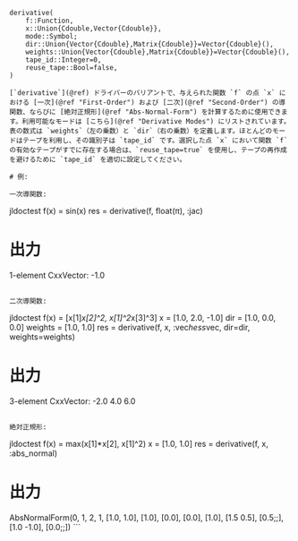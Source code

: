 ```
derivative(
    f::Function,
    x::Union{Cdouble,Vector{Cdouble}},
    mode::Symbol;
    dir::Union{Vector{Cdouble},Matrix{Cdouble}}=Vector{Cdouble}(),
    weights::Union{Vector{Cdouble},Matrix{Cdouble}}=Vector{Cdouble}(),
    tape_id::Integer=0,
    reuse_tape::Bool=false,
)

[`derivative`](@ref) ドライバーのバリアントで、与えられた関数 `f` の点 `x` における [一次](@ref "First-Order") および [二次](@ref "Second-Order") の導関数、ならびに [絶対正規形](@ref "Abs-Normal-Form") を計算するために使用できます。利用可能なモードは [こちら](@ref "Derivative Modes") にリストされています。表の数式は `weights`（左の乗数）と `dir`（右の乗数）を定義します。ほとんどのモードはテープを利用し、その識別子は `tape_id` です。選択した点 `x` において関数 `f` の有効なテープがすでに存在する場合は、`reuse_tape=true` を使用し、テープの再作成を避けるために `tape_id` を適切に設定してください。

# 例:

一次導関数:

```

jldoctest f(x) = sin(x) res = derivative(f, float(π), :jac)

# 出力

1-element CxxVector:  -1.0

```

二次導関数:

```

jldoctest f(x) = [x[1]*x[2]^2, x[1]^2*x[3]^3] x = [1.0, 2.0, -1.0] dir = [1.0, 0.0, 0.0] weights = [1.0, 1.0] res = derivative(f, x, :vec*hess*vec, dir=dir, weights=weights)

# 出力

3-element CxxVector:  -2.0   4.0   6.0

```

絶対正規形:

```

jldoctest f(x) = max(x[1]*x[2], x[1]^2) x = [1.0, 1.0] res = derivative(f, x, :abs_normal)

# 出力

AbsNormalForm(0, 1, 2, 1, [1.0, 1.0], [1.0], [0.0], [0.0], [1.0], [1.5 0.5], [0.5;;], [1.0 -1.0], [0.0;;]) ```
